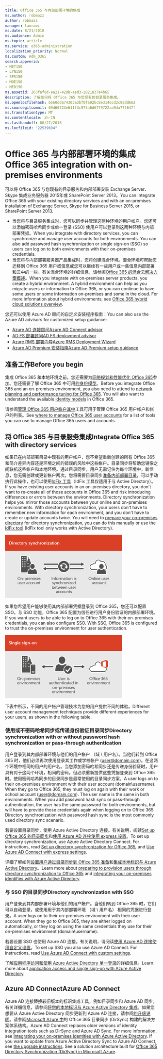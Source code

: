```yaml
---
title: Office 365 与内部部署环境的集成
ms.author: robmazz
author: robmazz
manager: laurawi
ms.date: 8/21/2018
ms.audience: Admin
ms.topic: article
ms.service: o365-administration
localization_priority: Normal
ms.custom: Adm_O365
search.appverid:
- MET150
- LYN150
- SPS150
- MOE150
- MED150
ms.assetid: 263faf8d-aa21-428b-aed3-2021837a4b65
description: 了解如何将 Office 365 与您现有的目录服务集成。
ms.openlocfilehash: b660dda74303a3bf0fa92bc8e3146cd2c9add662
ms.sourcegitcommit: 69d60723e611f3c973a6d6779722aa9da77f647f
ms.translationtype: MT
ms.contentlocale: zh-CN
ms.lasthandoff: 08/27/2018
ms.locfileid: "22539694"
---
```

# <a name="office-365-integration-with-on-premises-environments"></a><span data-ttu-id="e53a7-103">Office 365 与内部部署环境的集成</span><span class="sxs-lookup"><span data-stu-id="e53a7-103">Office 365 integration with on-premises environments</span></span>

<span data-ttu-id="e53a7-104">可以将 Office 365 与您现有的目录服务和内部部署安装 Exchange Server、 Skype 集成业务服务器 2015年或 SharePoint Server 2013。</span><span class="sxs-lookup"><span data-stu-id="e53a7-104">You can integrate Office 365 with your existing directory services and with an on-premises installation of Exchange Server, Skype for Business Server 2015, or SharePoint Server 2013.</span></span>
  
 - <span data-ttu-id="e53a7-p101">当您将与目录服务集成时，您可以同步并管理这两种环境的用户帐户。您还可以添加密码哈希同步或单一登录 (SSO) 使用户可以登录到这两种环境与内部部署凭据。</span><span class="sxs-lookup"><span data-stu-id="e53a7-p101">When you integrate with directory services, you can synchronize and manage user accounts for both environments. You can also add password hash synchronization or single sign-on (SSO) so users can log on to both environments with their on-premises credentials.</span></span>
 - <span data-ttu-id="e53a7-p102">当您将与内部部署服务器产品集成时，您将创建混合环境。混合环境可帮助您迁移到 Office 365 用户或信息或您可以继续有一些用户或一些信息内部部署和云中的一些。有关混合环境的详细信息，请参阅[Office 365 的混合云解决方案概述](https://support.office.com/article/59616fab-acdb-40e9-b414-cf0c965c80b7)。</span><span class="sxs-lookup"><span data-stu-id="e53a7-p102">When you integrate with on-premises server products, you create a hybrid environment. A hybrid environment can help as you migrate users or information to Office 365, or you can continue to have some users or some information on-premises and some in the cloud. For more information about hybrid environments, see [Office 365 hybrid cloud solutions overview](https://support.office.com/article/59616fab-acdb-40e9-b414-cf0c965c80b7).</span></span>

<span data-ttu-id="e53a7-110">您还可以使用 Azure AD 顾问的自定义安装程序指南：</span><span class="sxs-lookup"><span data-stu-id="e53a7-110">You can also use the Azure AD advisors for customized setup guidance:</span></span>
- [<span data-ttu-id="e53a7-111">Azure AD 连接顾问</span><span class="sxs-lookup"><span data-stu-id="e53a7-111">Azure AD Connect advisor</span></span>](https://aka.ms/aadconnectpwsync)
- [<span data-ttu-id="e53a7-112">AD FS 部署顾问</span><span class="sxs-lookup"><span data-stu-id="e53a7-112">AD FS deployment advisor</span></span>](https://aka.ms/adfsguidance)
- [<span data-ttu-id="e53a7-113">Azure RMS 部署向导</span><span class="sxs-lookup"><span data-stu-id="e53a7-113">Azure RMS Deployment Wizard</span></span>](https://aka.ms/azuremsguidance)
- [<span data-ttu-id="e53a7-114">Azure AD Premium 安装指南</span><span class="sxs-lookup"><span data-stu-id="e53a7-114">Azure AD Premium setup guidance</span></span>](https://aka.ms/aadpguidance)
   
## <a name="before-you-begin"></a><span data-ttu-id="e53a7-115">准备工作</span><span class="sxs-lookup"><span data-stu-id="e53a7-115">Before you begin</span></span>
<span data-ttu-id="e53a7-p103">集成 Office 365 和本地环境之前，您还需要为[网络规划和性能优化 Office 365](network-planning-and-performance.md)参加。您还需要了解 Office 365 中可用[的身份模型](about-office-365-identity.md)。</span><span class="sxs-lookup"><span data-stu-id="e53a7-p103">Before you integrate Office 365 and an on-premises environment, you also need to attend to [network planning and performance tuning for Office 365](network-planning-and-performance.md). You will also want to understand the available [identity models](about-office-365-identity.md) in Office 365.</span></span> 

<span data-ttu-id="e53a7-118">请参阅[管理 Office 365 用户帐户其中](manage-office-365-accounts.md)工具可用于管理 Office 365 用户帐户和帐户的列表。</span><span class="sxs-lookup"><span data-stu-id="e53a7-118">See [where to manage Office 365 user accounts](manage-office-365-accounts.md) for a list of tools you can use to manage Office 365 users and accounts.</span></span> 
  
## <a name="integrate-office-365-with-directory-services"></a><span data-ttu-id="e53a7-119">将 Office 365 与目录服务集成</span><span class="sxs-lookup"><span data-stu-id="e53a7-119">Integrate Office 365 with directory services</span></span>
<span data-ttu-id="e53a7-p104">如果已在内部部署目录中现有的用户帐户，您不希望重新创建的所有 Office 365 和简介差异内容还是环境之间的错误的风险中这些帐户。目录同步将帮助您镜像之间联机这些帐户和本地环境。通过目录同步，用户无需记住为每个环境中，新信息，您无需创建或更新帐户两次。您将需要目录同步[准备内部部署目录](prepare-for-directory-synchronization.md)，可以手动执行此操作，也可以使用[IdFix 工具](install-and-run-idfix.md)（IdFix 工具仅适用于与 Active Directory）。</span><span class="sxs-lookup"><span data-stu-id="e53a7-p104">If you have existing user accounts in an on-premises directory, you don't want to re-create all of those accounts in Office 365 and risk introducing differences or errors between the environments. Directory synchronization helps you mirror those accounts between your online and on-premises environments. With directory synchronization, your users don't have to remember new information for each environment, and you don't have to create or update accounts twice. You will need to [prepare your on-premises directory](prepare-for-directory-synchronization.md) for directory synchronization, you can do this manually or use the [IdFix tool](install-and-run-idfix.md) (IdFix tool only works with Active Directory).</span></span> 
  
![使用目录同步将保留在本地和联机用户同步的帐户信息](media/a64af0d0-9be6-46b1-8727-277e683abf5e.png)
  
<span data-ttu-id="e53a7-p105">如果您希望用户能够使用其内部部署凭据登录到 Office 365，您还可以配置 SSO。与 SSO 功能，Office 365 配置为信任进行用户身份验证的内部部署环境。</span><span class="sxs-lookup"><span data-stu-id="e53a7-p105">If you want users to be able to log on to Office 365 with their on-premises credentials, you can also configure SSO. With SSO, Office 365 is configured to trust the on-premises environment for user authentication.</span></span>
  
![使用单一登录，相同的帐户是在本地和联机环境中可用](media/d76235f2-8a53-405e-b8ef-dfa4cfc208b8.png)
  
<span data-ttu-id="e53a7-128">下表中所示，不同的用户帐户管理技术为您的用户提供不同的体验。</span><span class="sxs-lookup"><span data-stu-id="e53a7-128">Different user account management techniques provide different experiences for your users, as shown in the following table.</span></span>
 
### <a name="directory-synchronization-with-or-without-password-hash-synchronization-or-pass-through-authentication"></a><span data-ttu-id="e53a7-129">**使用或不密码哈希同步或传递身份验证目录同步**</span><span class="sxs-lookup"><span data-stu-id="e53a7-129">**Directory synchronization with or without password hash synchronization or pass-through authentication**</span></span>
<span data-ttu-id="e53a7-p106">用户登录到其内部部署环境与他们的用户帐户 （域 \ 用户名）。当他们转到 Office 365 时，他们必须再次使用登录其工作或学校帐户 (user@domain.com)。在这两个环境中相同的用户的用户名。当您添加密码哈希同步还是传递身份验证时，用户具有对于这两个环境，相同的密码，但必须重新提供这些凭据登录到 Office 365 时。使用密码哈希同步的目录同步是最常使用的目录同步方案。</span><span class="sxs-lookup"><span data-stu-id="e53a7-p106">A user logs on to their on-premises environment with their user account (domain\username). When they go to Office 365, they must log on again with their work or school account (user@domain.com). The user name is the same in both environments. When you add password hash sync or pass-through authentication, the user has the same password for both environments, but will have to provide those credentials again when logging on to Office 365. Directory synchronization with password hash sync is the most commonly used directory sync scenario.</span></span>

<span data-ttu-id="e53a7-p107">若要设置目录同步，使用 Azure Active Directory 连接。有关说明，阅读[Set up Office 365 的目录同步](set-up-directory-synchronization.md)和[使用 Azure AD 连接使用 express 设置](https://go.microsoft.com/fwlink/p/?LinkId=698537)。</span><span class="sxs-lookup"><span data-stu-id="e53a7-p107">To set up directory synchronization, use Azure Active Directory Connect. For instructions, read [Set up directory synchronization for Office 365](set-up-directory-synchronization.md), and [Use Azure AD Connect with express settings](https://go.microsoft.com/fwlink/p/?LinkId=698537).</span></span>

<span data-ttu-id="e53a7-137">详细了解如何[设置用户通过目录同步到 Office 365 准备](prepare-for-directory-synchronization.md)和[集成本地标识与 Azure Active Directory](https://go.microsoft.com/fwlink/?LinkId=518101)。</span><span class="sxs-lookup"><span data-stu-id="e53a7-137">Learn more about [preparing to provision users through directory synchronization to Office 365](prepare-for-directory-synchronization.md) and [integrating your on-premises identifies with Azure Active Directory](https://go.microsoft.com/fwlink/?LinkId=518101).</span></span>

### <a name="directory-synchronization-with-sso"></a><span data-ttu-id="e53a7-138">**与 SSO 的目录同步**</span><span class="sxs-lookup"><span data-stu-id="e53a7-138">**Directory synchronization with SSO**</span></span>
<span data-ttu-id="e53a7-p108">用户登录到其内部部署环境与他们的用户帐户。当他们转到 Office 365 时，它们可以自动登录，或使用用于其内部部署环境 （域 \ 用户名） 相同的凭据进行登录。</span><span class="sxs-lookup"><span data-stu-id="e53a7-p108">A user logs on to their on-premises environment with their user account. When they go to Office 365, they are either logged on automatically, or they log on using the same credentials they use for their on-premises environment (domain\username).</span></span>

<span data-ttu-id="e53a7-p109">若要设置 SSO 也使用 Azure AD 连接。有关说明，请阅读[使用 Azure AD 连接使用自定义设置](https://go.microsoft.com/fwlink/p/?LinkID=698430)。</span><span class="sxs-lookup"><span data-stu-id="e53a7-p109">To set up SSO you also use Azure AD Connect. For instructions, read [Use Azure AD Connect with custom settings](https://go.microsoft.com/fwlink/p/?LinkID=698430).</span></span>

<span data-ttu-id="e53a7-143">了解[应用程序访问和使用 Azure Active Directory 单一登录](https://go.microsoft.com/fwlink/p/?LinkId=698604)的详细信息。</span><span class="sxs-lookup"><span data-stu-id="e53a7-143">Learn more about [application access and single sign-on with Azure Active Directory](https://go.microsoft.com/fwlink/p/?LinkId=698604).</span></span>

## <a name="azure-ad-connect"></a><span data-ttu-id="e53a7-144">Azure AD Connect</span><span class="sxs-lookup"><span data-stu-id="e53a7-144">Azure AD Connect</span></span>
<span data-ttu-id="e53a7-p110">Azure AD 连接替换较旧版本的标识集成工具，例如目录同步和 Azure AD 同步。有关详细信息，请参阅[将您的本地标识与 Azure Active Directory 集成](https://go.microsoft.com/fwlink/p/?LinkId=527969)。如果您想要从 Azure Active Directory 同步更新到 Azure AD 连接，请参阅[的升级说明](https://go.microsoft.com/fwlink/p/?LinkId=733240)。请参阅[Microsoft Azure 中](https://go.microsoft.com/fwlink/?LinkId=517887)的 Office 365 目录同步 (DirSync) 构建的解决方案体系结构。</span><span class="sxs-lookup"><span data-stu-id="e53a7-p110">Azure AD Connect replaces older versions of identity integration tools such as DirSync and Azure AD Sync. For more information, see [Integrating your on-premises identities with Azure Active Directory](https://go.microsoft.com/fwlink/p/?LinkId=527969). If you want to update from Azure Active Directory Sync to Azure AD Connect, see [the upgrade instructions](https://go.microsoft.com/fwlink/p/?LinkId=733240). See a solution architecture built for [Office 365 Directory Synchronization (DirSync) in Microsoft Azure](https://go.microsoft.com/fwlink/?LinkId=517887).</span></span>